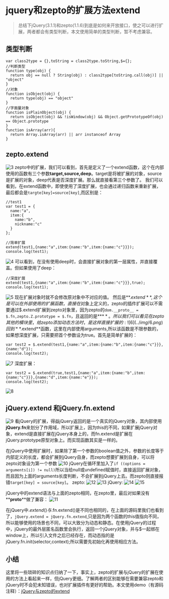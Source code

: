 # jquery和zepto的扩展方法extend

> 总结下jQuery(3.1.1)和zepto(1.1.6)到底是如何来开放接口，使之可以进行扩展，两者都会有类型判断，本文使用简单的类型判断，暂不考虑兼容。

## 类型判断
```
var class2type = {},toString = class2type.toString,$={};
//判断类型
function type(obj) {
  return obj == null ? String(obj) : class2type[toString.call(obj)] || "object"
}
//对象
function isObject(obj) {
  return type(obj) == "object"
}
//字面量对象
function isPlainObject(obj) {
  return isObject(obj) && !isWindow(obj) && Object.getPrototypeOf(obj) == Object.prototype
}
function isArray(arr){
  return Array.isArray(arr) || arr instanceof Array
}
```

## zepto.extend
![3](../img/3.png)
zepto中的扩展，我们可以看到，首先是定义了一个extend函数，这个在内部使用的函数有三个参数**target,source,deep**。target是将被扩展的对象，source是扩展的对象，deep代表是否深度扩展。那么就直接看第三个参数了。
我们可以看到，在extend函数中，即使使用了深度扩展，也会通过递归函数来重新扩展，最后都会是`targte[key]=source[key]`,而区别是：
```
//test1
var test1 = {
  name:"a",
  item:{
    name:"b",
    nickname:"c"
  }
};

//简单扩展
extend(test1,{name:"a",item:{name:"b",item:{name:"c"}}});
console.log(test1);
```

![4](../img/4.png)
可以看到，在没有使用deep时，会直接扩展对象的第一层属性，并直接覆盖。但如果使用了deep：
```
//深度扩展
extend(test1,{name:"a",item:{name:"b",item:{name:"c"}}},true);
console.log(test1);
```

![5](../img/5.png)
现在扩展对象时就不会修改原对象中不对应的值。
然后是**$.extend**,这个是可以在外部使用的扩展函数，直接在$对象上定义的，zepto的插件扩展可以不需要通过$.extend扩展到zepto对象里，因为zepto的`dom.__proto__ = $.fn,zepto.Z.prototype = $.fn`，且返回的是**$**。所以我们可以看见在zepto其他的模块里，给zepto添加动态方法时，是这样直接扩展的:
![6](../img/6.png)
回到**$.extend**函数，这里在内部使用arguments,所以该函数是不限参数的，如果想深度扩展，只需要把首个参数设为true。首先是简单扩展的：
```
var test2 = $.extend(test1,{name:"a",item:{name:"b",item:{name:"c"}}},{name:"d"});
console.log(test2);
```

![7](../img/7.png)
深度扩展：
```
var test2 = $.extend(true,test1,{name:"a",item:{name:"b",item:{name:"c"}}},{name:"d",item:{name:"e"}});
console.log(test2);
```

![8](../img/8.png)

## jQuery.extend 和jQuery.fn.extend
![9](../img/9.png)
看jQuery的扩展，得益jQuery返回的是一个真实的jQuery对象，其内部使用**jQuery.fn**来划分了作用域，所以扩展上，因为this的不同，如果扩展jQuery对象，extend是直接扩展在jQuery本身上的，而fn.extend是扩展在jQuery.prototype原型对象上。而实现函数其实是一样的。

在jQuery中使用扩展时，如果除了第一个参数的boolean值之外，参数的长度等于内部定义的长度，都会扩展到jQuery自身，而zepto想要扩展到自身，可以将zepto对象设为第一个参数
![10](../img/10.png)
jQuery在循环里加入了`if ((options = arguments[i]) != null)`所以当给null或undefined赋值时，直接返回扩展对象，而且因为上面的arguments长度判断，不会扩展到jQuery上去。而zepto则直接报错`target[key] = source[key]`。
zepto:
![12](../img/12.png)
![13](../img/13.png)
jQuery:
![14](../img/14.png)
![15](../img/15.png)

jQuery中的extend语法与上面的zepto相同，在zepto里，最后对如果没有**__proto__**做了兼容：
![11](../img/11.png)

在jQuery中$.extend()与$.fn.extend()是不同也相同的，在上面的源码里我们也看到了，`jQuery.extend = jQuery.fn.extend`,只是因为两个函数的this值指向不同，所以能够使用的场景也不同，可以大致分为动态和静态。在使用jQuery的过程中，jQuery的最外层匿名函数里会执行，返回一个jQuery对象，并与$一起绑在window上，所以引入文件之后已经存在，而动态指的是jQuery.fn.init(selector,context);所以需要先初始化再使用相应方法。

## 小结
这里将一些琐碎的知识点归纳了一下，事实上，zepto的扩展与jQuery的扩展在使用的方法上看起来一样，但jQuery更细。了解两者的区别能够在需要兼容zepto和jQuery时不会犯未知错误，也对扩展插件有更好的帮助。本文使用demo（有源码注释）：<a href="http://sandbox.runjs.cn/show/2pebtxsq">jQuery与zepto的extend</a>
